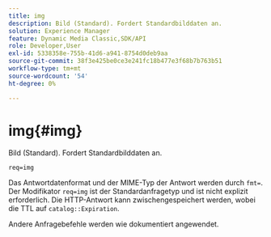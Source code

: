 ```yaml
---
title: img
description: Bild (Standard). Fordert Standardbilddaten an.
solution: Experience Manager
feature: Dynamic Media Classic,SDK/API
role: Developer,User
exl-id: 5338358e-755b-41d6-a941-8754d0deb9aa
source-git-commit: 38f3e425be0ce3e241fc18b477e3f68b7b763b51
workflow-type: tm+mt
source-wordcount: '54'
ht-degree: 0%

---
```


# img{#img}

Bild (Standard). Fordert Standardbilddaten an.

`req=img`

Das Antwortdatenformat und der MIME-Typ der Antwort werden durch `fmt=`. Der Modifikator `req=img` ist der Standardanfragetyp und ist nicht explizit erforderlich. Die HTTP-Antwort kann zwischengespeichert werden, wobei die TTL auf `catalog::Expiration`.

Andere Anfragebefehle werden wie dokumentiert angewendet.

